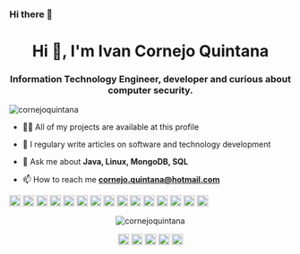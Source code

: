 ### Hi there 👋
<h1 align="center">Hi 👋, I'm Ivan Cornejo Quintana</h1>
<h3 align="center">Information Technology Engineer, developer and curious about computer security.</h3>
<p align="left"> <img src="https://komarev.com/ghpvc/?username=cornejoquintana" alt="cornejoquintana" /> </p>

- 👨‍💻 All of my projects are available at this profile

- 📝 I regulary write articles on software and technology development

- 💬 Ask me about **Java, Linux, MongoDB, SQL**

- 📫 How to reach me **cornejo.quintana@hotmail.com**

<p align="left"><img src="https://konpa.github.io/devicon/devicon.git/icons/react/react-original-wordmark.svg" alt="react" width="20" height="20"/> <img src="https://konpa.github.io/devicon/devicon.git/icons/angularjs/angularjs-original.svg" alt="angularjs" width="20" height="20"/> <img src="https://konpa.github.io/devicon/devicon.git/icons/android/android-original-wordmark.svg" alt="android" width="20" height="20"/> <img src="https://konpa.github.io/devicon/devicon.git/icons/bootstrap/bootstrap-plain.svg" alt="bootstrap" width="20" height="20"/> <img src="https://konpa.github.io/devicon/devicon.git/icons/c/c-original.svg" alt="c" width="20" height="20"/> <img src="https://konpa.github.io/devicon/devicon.git/icons/csharp/csharp-original.svg" alt="csharp" width="20" height="20"/> <img src="https://konpa.github.io/devicon/devicon.git/icons/docker/docker-original-wordmark.svg" alt="docker" width="20" height="20"/> <img src="https://konpa.github.io/devicon/devicon.git/icons/html5/html5-original-wordmark.svg" alt="html5" width="20" height="20"/> <img src="https://konpa.github.io/devicon/devicon.git/icons/java/java-original-wordmark.svg" alt="java" width="20" height="20"/> <img src="https://konpa.github.io/devicon/devicon.git/icons/javascript/javascript-original.svg" alt="javascript" width="20" height="20"/> <img src="https://konpa.github.io/devicon/devicon.git/icons/mongodb/mongodb-original-wordmark.svg" alt="mongodb" width="20" height="20"/> <img src="https://konpa.github.io/devicon/devicon.git/icons/mysql/mysql-original-wordmark.svg" alt="mysql" width="20" height="20"/> <img src="https://konpa.github.io/devicon/devicon.git/icons/php/php-original.svg" alt="php" width="20" height="20"/> <img src="https://konpa.github.io/devicon/devicon.git/icons/python/python-original-wordmark.svg" alt="python" width="20" height="20"/> <img src="https://konpa.github.io/devicon/devicon.git/icons/linux/linux-original.svg" alt="linux" width="20" height="20"/></p><p align="center"> <img src="https://github-readme-stats.vercel.app/api?username=cornejoquintana&show_icons=true" alt="cornejoquintana" /> </p>

<p align="center">
<a href="https://dev.to/cornejoquintana" target="blank"><img align="center" src="https://cdn.jsdelivr.net/npm/simple-icons@3.0.1/icons/dev-dot-to.svg" alt="cornejoquintana" height="20" width="20" /></a>
<a href="https://twitter.com/cornejoquintana" target="blank"><img align="center" src="https://cdn.jsdelivr.net/npm/simple-icons@3.0.1/icons/twitter.svg" alt="cornejoquintana" height="20" width="20" /></a>
<a href="https://linkedin.com/in/cornejoquintana" target="blank"><img align="center" src="https://cdn.jsdelivr.net/npm/simple-icons@3.0.1/icons/linkedin.svg" alt="cornejoquintana" height="20" width="20" /></a>
<a href="https://fb.com/cornejo.quintana.ivan" target="blank"><img align="center" src="https://cdn.jsdelivr.net/npm/simple-icons@3.0.1/icons/facebook.svg" alt="ivan cornejo quintana" height="20" width="20" /></a>
<a href="https://instagram.com/icornejoquintana" target="blank"><img align="center" src="https://cdn.jsdelivr.net/npm/simple-icons@3.0.1/icons/instagram.svg" alt="cornejoquintana" height="20" width="20" /></a>
</p>

<!--
**cornejoquintana/cornejoquintana** is a ✨ _special_ ✨ repository because its `README.md` (this file) appears on your GitHub profile.
